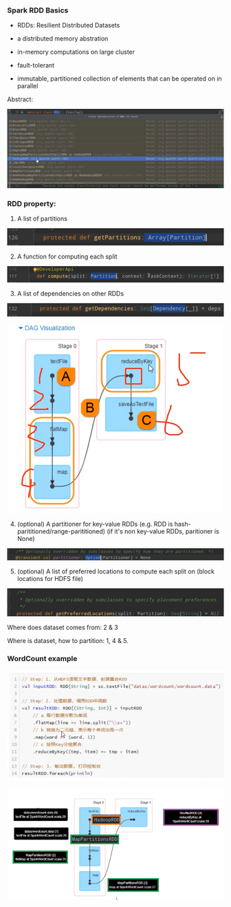 ### Spark RDD Basics

- RDDs: Resilient Distributed Datasets

- a distributed memory abstration

- in-memory computations on large cluster

- fault-tolerant

- immutable, partitioned collection of elements that can be operated on in parallel

Abstract:

![spark3](https://github.com/CorrineTan/bigdata-roadmap/blob/main/Images/spark3.png)

### RDD property:

1. A list of partitions

![spark5](https://github.com/CorrineTan/bigdata-roadmap/blob/main/Images/spark5.png)

2. A function for computing each split

![spark6](https://github.com/CorrineTan/bigdata-roadmap/blob/main/Images/spark6.png)

3. A list of dependencies on other RDDs

![spark7](https://github.com/CorrineTan/bigdata-roadmap/blob/main/Images/spark7.png)

![spark4](https://github.com/CorrineTan/bigdata-roadmap/blob/main/Images/spark4.png)

4. (optional) A partitioner for key-value RDDs (e.g. RDD is hash-parititioned/range-parititioned) (if it's non key-value RDDs, paritioner is None)

![spark8](https://github.com/CorrineTan/bigdata-roadmap/blob/main/Images/spark8.png)

5. (optional) A list of preferred locations to compute each split on (block locations for HDFS file)

![spark9](https://github.com/CorrineTan/bigdata-roadmap/blob/main/Images/spark9.png)


Where does dataset comes from: 2 & 3

Where is dataset, how to partition: 1, 4 & 5.

### WordCount example

![spark11](https://github.com/CorrineTan/bigdata-roadmap/blob/main/Images/spark11.png)

![spark10](https://github.com/CorrineTan/bigdata-roadmap/blob/main/Images/spark10.png)



